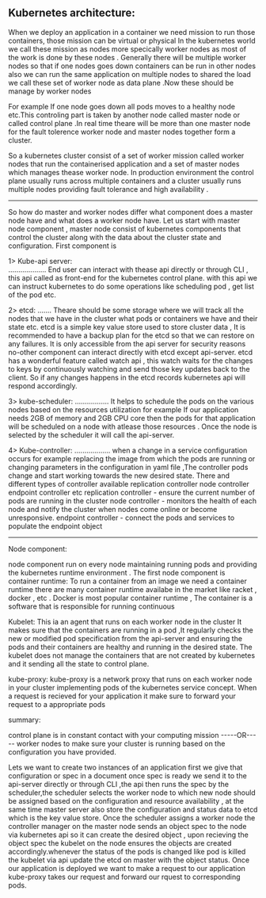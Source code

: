 Kubernetes architecture:
---------------------------------------

When we deploy an application in a container we need  mission to run those containers, those mission can be virtual or physical In the kubernetes world we call these mission as nodes more specically worker nodes as most of the work is done by these nodes .
Generally there will be multiple worker nodes so that if one nodes goes down containers can be run in other nodes also we can run the same application on 
multiple nodes to shared the load we call these set of worker node as data plane .Now these should be manage by worker nodes 

For example If one node goes down all pods moves to a healthy node etc.This controling part is taken by another node called master node or called control plane .In real time theare will be more than one master node for the fault tolerence 
worker node and master nodes together form a cluster.

So a kubernetes cluster consist of a set of worker mission called worker nodes that run the containerised application and a set of master nodes which manages thease worker node.
In production environment the control plane usually runs across multiple containers and a cluster usually runs multiple nodes providing fault tolerance and high availability .

---------------------------------------
So how do master and worker nodes differ what component does a master node have and what does a worker node have.
Let us start with master node component , master node consist of kubernetes components that control the cluster along with the data about the cluster state and configuration.
First component is 

1> Kube-api server:  
...................
End user can interact with thease api directly or through CLI , this api called as front-end for the kubernetes control plane. with this api we can instruct kubernetes to do some operations like scheduling pod , get list of the pod etc.

2> etcd:
.......
Theare should be some storage where we will track all the nodes that we have in the cluster what pods or containers we have and their state etc.
etcd is a simple key value store used to store cluster data , It is recommended to have a backup plan for the etcd so that we can restore on any failures.
It is only accessible from the api server for security reasons no-other component can interact directly with etcd except api-server.
etcd has a wonderful feature called watch api , this watch waits for the changes to keys by continuously watching and send those key updates back to the client. So if any changes happens in the etcd records kubernetes api will respond accordingly.

3> kube-scheduler:
.................
It helps to schedule the pods on the various nodes based on the resources utilization for example If our application needs 2GB of memory and 2GB CPU core 
then the pods for that application will be scheduled on a node with atlease those resources . 
Once the node is selected by the scheduler it will call the api-server.

4> Kube-controller:
..................
when a change in a service configuration occurs for example replacing the image from which the pods are running or changing parameters in the configuration 
in yaml file ,The controller pods change and start working towards the new desired state.
There and different types of controller available
replication controller
node controller
endpoint controller etc
replication controller - ensure the current number of pods are running in the cluster 
node controller        - monitors the health of each node and notify the cluster when nodes come online or become unresponsive.
endpoint controller    - connect the pods and services to populate the endpoint object


------------------------------------------------------------------------------------------------
Node component:

node component run on every node maintaining running pods and providing the kubernetes runtime environment .
The first node component is 
container runtime:  To run a container from an image we need a container runtime there are many container runtime availabe in the market like racket , docker , etc . Docker is most popular container runtime , The container is a software that is responsible for running continuous 

Kubelet: This ia an agent that runs on each worker node in the cluster It makes sure that the containers are running in a pod ,It regularly checks the new or modified pod specification from the api-server and ensuring the pods and their containers are healthy and running in the desired state.
The kubelet does not manage the containers that are not created by kubernetes and it sending all the state to control plane.

kube-proxy:
kube-proxy is a network proxy that runs on each worker node in your cluster implementing pods of the kubernetes service concept. When a request is recieved
for your application it make sure to forward your request to a appropriate pods 



summary:

control plane is in constant contact with your computing mission 
               -----OR-----
worker nodes to make sure your cluster is running based on the configuration you have provided.


Lets we want to create two instances of an application first we give that configuration or spec in a document once spec is ready we send it to the api-server 
directly or through CLI ,the api then runs the spec by the scheduler,the scheduler selects the worker node to which new node should be assigned based on the 
configuration and resource availability , at the same time master server also store the configuration and status data to etcd which is the key value store.
Once the scheduler assigns a worker node the controller manager on the master node sends an object spec to the node via kubernetes api so it can create the 
desired object , upon recieving the object spec the kubelet on the node ensures the objects are created accordingly.whenever the status of the pods is changed
like pod is killed the kubelet via api update the etcd on master with the object status.
Once our application is deployed we want to make a request to our application kube-proxy takes our request and forward our rquest to corresponding pods.
 
 
